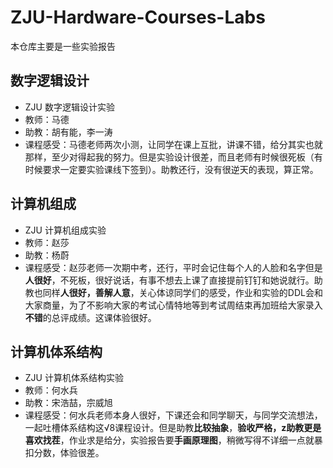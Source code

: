 # ZJU-Hardware-Courses-Labs
本仓库主要是一些实验报告
## 数字逻辑设计
- ZJU 数字逻辑设计实验
- 教师：马德
- 助教：胡有能，李一涛
- 课程感受：马德老师两次小测，让同学在课上互批，讲课不错，给分其实也就那样，至少对得起我的努力。但是实验设计很差，而且老师有时候很死板（有时候要求一定要实验课线下签到）。助教还行，没有很逆天的表现，算正常。
## 计算机组成
- ZJU 计算机组成实验
- 教师：赵莎
- 助教：杨蔚
- 课程感受：赵莎老师一次期中考，还行，平时会记住每个人的人脸和名字但是**人很好**，不死板，很好说话，有事不想去上课了直接提前钉钉和她说就行。助教也同样**人很好，善解人意**，关心体谅同学们的感受，作业和实验的DDL会和大家商量，为了不影响大家的考试心情特地等到考试周结束再加班给大家录入**不错**的总评成绩。这课体验很好。
## 计算机体系结构
- ZJU 计算机体系结构实验
- 教师：何水兵
- 助教：宋浩喆，宗威旭
- 课程感受：何水兵老师本身人很好，下课还会和同学聊天，与同学交流想法，一起吐槽体系结构这√8课程设计。但是助教**比较抽象**，**验收严格，z助教更是喜欢找茬**，作业求是给分，实验报告要**手画原理图**，稍微写得不详细一点就暴扣分数，体验很差。
